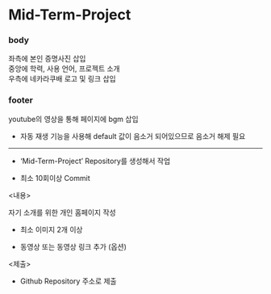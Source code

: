# Mid-Term-Project

### body
좌측에 본인 증명사진 삽입  
중앙에 학력, 사용 언어, 프로젝트 소개  
우측에 네카라쿠배 로고 및 링크 삽입  
     
### footer
youtube의 영상을 통해 페이지에 bgm 삽입  
+ 자동 재생 기능을 사용해 default 값이 음소거 되어있으므로 음소거 해제 필요  
 
 ---

<Github>

- ‘Mid-Term-Project’ Repository를 생성해서 작업

- 최소 10회이상 Commit

 

<내용>

자기 소개를 위한 개인 홈페이지 작성

- 최소 이미지 2개 이상

- 동영상 또는 동영상 링크 추가 (옵션)

<제출>

- Github Repository 주소로 제출
